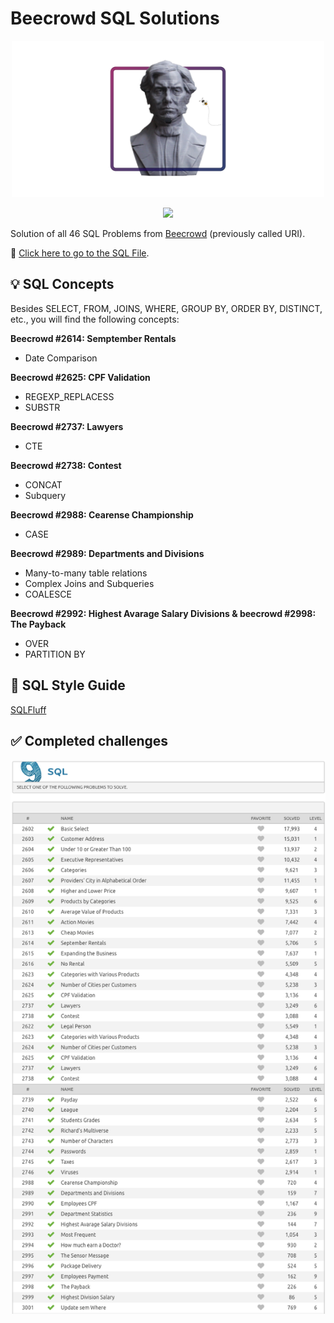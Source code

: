 # Beecrowd SQL Solutions

<p align="center"><img src="./images/sql-challenges-beecrowd.png" width="500"></p>

<div align="center"><img src="https://img.shields.io/badge/postgres-%23316192.svg?style=for-the-badge&logo=postgresql&logoColor=white"></div>

Solution of all 46 SQL Problems from [Beecrowd](https://www.beecrowd.com.br/judge/en/problems/index/9) (previously called URI).

🔗 [Click here to go to the SQL File](/solutions-sql-problems_beecrowd.sql).

## 💡 SQL Concepts

Besides SELECT, FROM, JOINS, WHERE, GROUP BY, ORDER BY, DISTINCT, etc., you will find the following concepts:

**Beecrowd #2614: Semptember Rentals**
- Date Comparison

**Beecrowd #2625: CPF Validation**

- REGEXP_REPLACESS
- SUBSTR

**Beecrowd #2737: Lawyers**

- CTE

**Beecrowd #2738: Contest**

- CONCAT 
- Subquery

**Beecrowd #2988: Cearense Championship**

- CASE

**Beecrowd #2989: Departments and Divisions**

- Many-to-many table relations 
- Complex Joins and Subqueries 
- COALESCE

**Beecrowd #2992: Highest Avarage Salary Divisions & beecrowd #2998: The Payback**

- OVER 
- PARTITION BY

## 📝 SQL Style Guide

[SQLFluff](https://about.gitlab.com/handbook/business-technology/data-team/platform/sql-style-guide/)

## ✅ Completed challenges

<img src="images/beecrowd-sql-problems.png">
